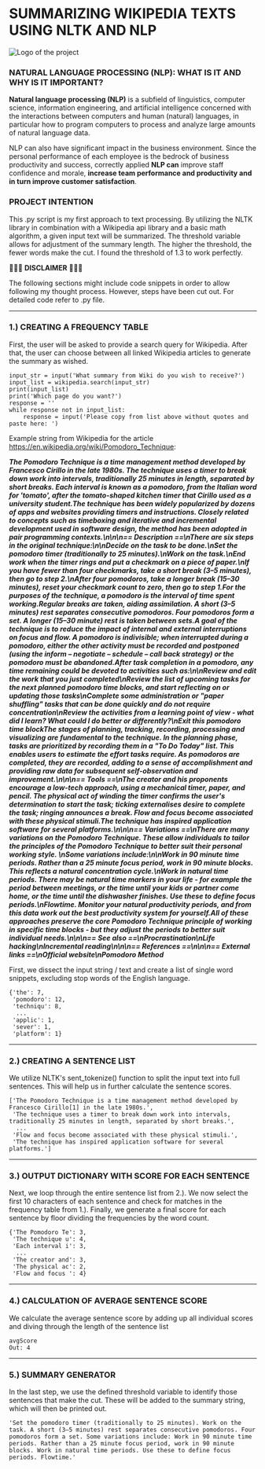# SUMMARIZING WIKIPEDIA TEXTS USING NLTK AND NLP

![Logo of the project](https://cdn.pixabay.com/photo/2014/02/22/21/25/glasses-272401_960_720.jpg)

### NATURAL LANGUAGE PROCESSING (NLP): WHAT IS IT AND WHY IS IT IMPORTANT?
**Natural language processing (NLP)** is a subfield of linguistics, computer science, information engineering, and artificial intelligence concerned with the interactions between computers and human (natural) languages, in particular how to program computers to process and analyze large amounts of natural language data.

NLP can also have significant impact in the business environment. Since the personal performance of each employee is the bedrock of business productivity and success, correctly applied **NLP can** improve staff confidence and morale, **increase team performance and productivity and in turn improve customer satisfaction**.

### PROJECT INTENTION
This .py script is my first approach to text processing. By utilizing the NLTK library in combination with a Wikipedia api library and a basic math algorithm, a given input text will be summarized. The threshold variable allows for adjustment of the summary length. The higher the threshold, the fewer words make the cut. I found the threshold of 1.3 to work perfectly.

🛑🛑🛑 **DISCLAIMER** 🛑🛑🛑

The following sections might include code snippets in order to allow following my thought process. However, steps have been cut out. For detailed code refer to .py file.

***
### 1.) CREATING A FREQUENCY TABLE

First, the user will be asked to provide a search query for Wikipedia. After that, the user can choose between all linked Wikipedia articles to generate the summary as wished.
```
input_str = input('What summary from Wiki do you wish to receive?')
input_list = wikipedia.search(input_str)
print(input_list)
print('Which page do you want?')
response = ''
while response not in input_list:
    response = input('Please copy from list above without quotes and paste here: ')
```

Example string from Wikipedia for the article https://en.wikipedia.org/wiki/Pomodoro_Technique:

_**The Pomodoro Technique is a time management method developed by Francesco Cirillo in the late 1980s. The technique uses a timer to break down work into intervals, traditionally 25 minutes in length, separated by short breaks. Each interval is known as a pomodoro, from the Italian word for \'tomato\', after the tomato-shaped kitchen timer that Cirillo used as a university student.The technique has been widely popularized by dozens of apps and websites providing timers and instructions. Closely related to concepts such as timeboxing and iterative and incremental development used in software design, the method has been adopted in pair programming contexts.\n\n\n== Description ==\nThere are six steps in the original technique:\n\nDecide on the task to be done.\nSet the pomodoro timer (traditionally to 25 minutes).\nWork on the task.\nEnd work when the timer rings and put a checkmark on a piece of paper.\nIf you have fewer than four checkmarks, take a short break (3–5 minutes), then go to step 2.\nAfter four pomodoros, take a longer break (15–30 minutes), reset your checkmark count to zero, then go to step 1.For the purposes of the technique, a pomodoro is the interval of time spent working.Regular breaks are taken, aiding assimilation. A short (3–5 minutes) rest separates consecutive pomodoros. Four pomodoros form a set. A longer (15–30 minute) rest is taken between sets.A goal of the technique is to reduce the impact of internal and external interruptions on focus and flow. A pomodoro is indivisible; when interrupted during a pomodoro, either the other activity must be recorded and postponed (using the inform – negotiate – schedule – call back strategy) or the pomodoro must be abandoned.After task completion in a pomodoro, any time remaining could be devoted to activities such as:\n\nReview and edit the work that you just completed\nReview the list of upcoming tasks for the next planned pomodoro time blocks, and start reflecting on or updating those tasks\nComplete some administration or "paper shuffling" tasks that can be done quickly and do not require concentration\nReview the activities from a learning point of view - what did I learn? What could I do better or differently?\nExit this pomodoro time blockThe stages of planning, tracking, recording, processing and visualizing are fundamental to the technique. In the planning phase, tasks are prioritized by recording them in a "To Do Today" list. This enables users to estimate the effort tasks require. As pomodoros are completed, they are recorded, adding to a sense of accomplishment and providing raw data for subsequent self-observation and improvement.\n\n\n== Tools ==\nThe creator and his proponents encourage a low-tech approach, using a mechanical timer, paper, and pencil. The physical act of winding the timer confirms the user\'s determination to start the task; ticking externalises desire to complete the task; ringing announces a break. Flow and focus become associated with these physical stimuli.The technique has inspired application software for several platforms.\n\n\n== Variations ==\nThere are many variations on the Pomodoro Technique. These allow individuals to tailor the principles of the Pomodoro Technique to better suit their personal working style. \nSome variations include:\n\nWork in 90 minute time periods. Rather than a 25 minute focus period, work in 90 minute blocks. This reflects a natural concentration cycle.\nWork in natural time periods. There may be natural time markers in your life - for example the period between meetings, or the time until your kids or partner come home, or the time until the dishwasher finishes. Use these to define focus periods.\nFlowtime. Monitor your natural productivity periods, and from this data work out the best productivity system for yourself.All of these approaches preserve the core Pomodoro Technique principle of working in specific time blocks - but they adjust the periods to better suit individual needs.\n\n\n== See also ==\nProcrastination\nLife hacking\nIncremental reading\n\n\n== References ==\n\n\n== External links ==\nOfficial website\nPomodoro Method**_

First, we dissect the input string / text and create a list of single word snippets, excluding stop words of the English language. 

```
{'the': 7,
 'pomodoro': 12,
 'techniqu': 8,
  ...
 'applic': 1,
 'sever': 1,
 'platform': 1}

```

***
### 2.) CREATING A SENTENCE LIST
We utilize NLTK's sent_tokenize() function to split the input text into full sentences. This will help us in further calculate the sentence scores.

```shell
['The Pomodoro Technique is a time management method developed by Francesco Cirillo[1] in the late 1980s.',
 'The technique uses a timer to break down work into intervals, traditionally 25 minutes in length, separated by short breaks.',
  ...
 'Flow and focus become associated with these physical stimuli.',
 'The technique has inspired application software for several platforms.']
```

***
### 3.) OUTPUT DICTIONARY WITH SCORE FOR EACH SENTENCE 
Next, we loop through the entire sentence list from 2.). We now select the first 10 characters of each sentence and check for matches in the frequency table from 1.). Finally, we generate a final score for each sentence by floor dividing the frequencies by the word count.

```shell
{'The Pomodoro Te': 3,
 'The technique u': 4,
 'Each interval i': 3,
  ...
 'The creator and': 3,
 'The physical ac': 2,
 'Flow and focus ': 4}
 ```
 
***
### 4.) CALCULATION OF AVERAGE SENTENCE SCORE
We calculate the average sentence score by adding up all individual scores and diving through the length of the sentence list

```shell
avgScore
Out: 4
 ```
 
***
### 5.) SUMMARY GENERATOR
In the last step, we use the defined threshold variable to identify those sentences that make the cut. These will be added to the summary string, which will then be printed out. 

```shell
'Set the pomodoro timer (traditionally to 25 minutes). Work on the task. A short (3–5 minutes) rest separates consecutive pomodoros. Four pomodoros form a set. Some variations include: Work in 90 minute time periods. Rather than a 25 minute focus period, work in 90 minute blocks. Work in natural time periods. Use these to define focus periods. Flowtime.'
 ```

